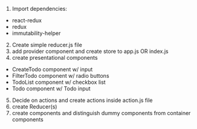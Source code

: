 
1. Import dependencies:
  - react-redux
  - redux
  - immutability-helper
2. Create simple reducer.js file
3. add provider component and create store to app.js OR index.js
4. create presentational components
  - CreateTodo component w/ input
  - FilterTodo component w/ radio buttons
  - TodoList component w/ checkbox list
  - Todo component w/ Todo input
5. Decide on actions and create actions inside action.js file
6. create Reducer(s)
7. create components and distinguish dummy components from container components
